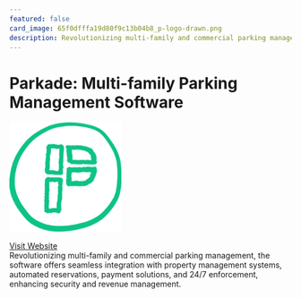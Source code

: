 ```yaml
---
featured: false
card_image: 65f0dfffa19d80f9c13b04b8_p-logo-drawn.png
description: Revolutionizing multi-family and commercial parking management, the software offers seamless integration with property management systems, automated reservations, payment solutions, and 24/7 enforcement, enhancing security and revenue management.
---
```


# Parkade: Multi-family Parking Management Software
<img src="65f0dfffa19d80f9c13b04b8_p-logo-drawn.png" alt="Logo" style="max-width: 200px; height: auto;">

<a href="https://parkade.com/">Visit Website</a>  
Revolutionizing multi-family and commercial parking management, the software offers seamless integration with property management systems, automated reservations, payment solutions, and 24/7 enforcement, enhancing security and revenue management.
